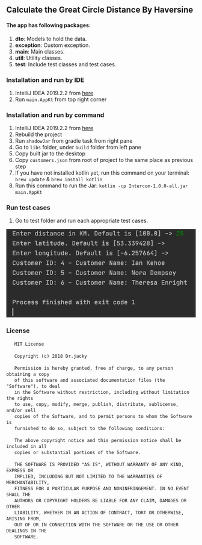 ## Calculate the Great Circle Distance By Haversine

#### The app has following packages:

 1. **dto**: Models to hold the data.
 2. **exception**: Custom exception.
 3. **main**: Main classes.
 4. **util**: Utility classes.
 5. **test**: Include test classes and test cases.
 
 ### Installation and run by IDE
 
 1. IntelliJ IDEA 2019.2.2 from [here](https://www.jetbrains.com/idea/download/)
 2. Run `main.AppKt` from top right corner
 
 ### Installation and run by command
  
  1. IntelliJ IDEA 2019.2.2 from [here](https://www.jetbrains.com/idea/download/)
  2. Rebuild the project
  3. Run `shadowJar` from gradle task from right pane
  4. Go to `libs` folder, under `build` folder from left pane
  5. Copy built jar to the desktop
  6. Copy `customers.json` from root of project to the same place as previous step
  7. If you have not installed kotlin yet, run this command on your terminal: `brew update` & `brew install kotlin`
  8. Run this command to run the Jar: `kotlin -cp Intercom-1.0.0-all.jar main.AppKt`
 
 ### Run test cases
 
 1. Go to test folder and run each appropriate test cases.
 
 ![Screenshot](https://raw.githubusercontent.com/Drjacky/Intercom/master/output.png)
 
 ### License
 ```
    MIT License
    
    Copyright (c) 2018 Dr.jacky
    
    Permission is hereby granted, free of charge, to any person obtaining a copy
    of this software and associated documentation files (the "Software"), to deal
    in the Software without restriction, including without limitation the rights
    to use, copy, modify, merge, publish, distribute, sublicense, and/or sell
    copies of the Software, and to permit persons to whom the Software is
    furnished to do so, subject to the following conditions:
    
    The above copyright notice and this permission notice shall be included in all
    copies or substantial portions of the Software.
    
    THE SOFTWARE IS PROVIDED "AS IS", WITHOUT WARRANTY OF ANY KIND, EXPRESS OR
    IMPLIED, INCLUDING BUT NOT LIMITED TO THE WARRANTIES OF MERCHANTABILITY,
    FITNESS FOR A PARTICULAR PURPOSE AND NONINFRINGEMENT. IN NO EVENT SHALL THE
    AUTHORS OR COPYRIGHT HOLDERS BE LIABLE FOR ANY CLAIM, DAMAGES OR OTHER
    LIABILITY, WHETHER IN AN ACTION OF CONTRACT, TORT OR OTHERWISE, ARISING FROM,
    OUT OF OR IN CONNECTION WITH THE SOFTWARE OR THE USE OR OTHER DEALINGS IN THE
    SOFTWARE.
 ```
 
